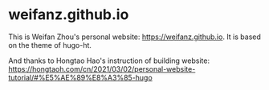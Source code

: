 # weifanz.github.io

This is Weifan Zhou's personal website: https://weifanz.github.io. 
It is based on the theme of hugo-ht.

And thanks to Hongtao Hao's instruction of building website:
https://hongtaoh.com/cn/2021/03/02/personal-website-tutorial/#%E5%AE%89%E8%A3%85-hugo
